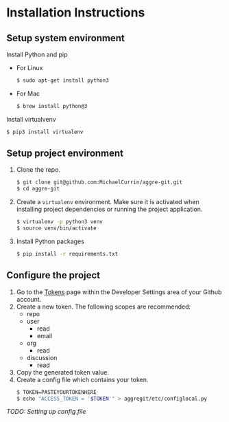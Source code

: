 # Installation Instructions


## Setup system environment

Install Python and pip

- For Linux
   ```bash
   $ sudo apt-get install python3
   ```
- For Mac
   ```bash
   $ brew install python@3
   ```

Install virtualvenv

```bash
$ pip3 install virtualenv
```


## Setup project environment

1. Clone the repo.
   ```bash
   $ git clone git@github.com:MichaelCurrin/aggre-git.git
   $ cd aggre-git
   ```
2. Create a `virtualenv` environment. Make sure it is activated when installing project dependencies or running the project application.
   ```bash
   $ virtualenv -p python3 venv
   $ source venv/bin/activate
   ```
3. Install Python packages
   ```bash
   $ pip install -r requirements.txt
   ```

## Configure the project


1. Go to the [Tokens](https://github.com/settings/tokens) page within the Developer Settings area of your Github account.
2. Create a new token. The following scopes are recommended:
    * repo
    * user
        - read
        - email
    * org
        - read
    * discussion
        - read
3. Copy the generated token value.
4. Create a config file which contains your token.
    ```bash
    $ TOKEN=PASTEYOURTOKENHERE
    $ echo "ACCESS_TOKEN = '$TOKEN'" > aggregit/etc/configlocal.py
    ```

_TODO: Setting up config file_
